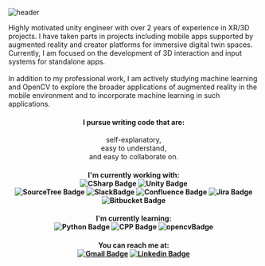 ![header](https://capsule-render.vercel.app/api?type=waving&color=0:f2fdfd,60:c9f8fa,100:6de0e5&height=250&section=header&text=Hi!%20I'm%20Jiyoon.&fontAlign=70&render&fontSize=60&fontAlignY=40&&fontColor=00000)

Highly motivated unity engineer with over 2 years of experience in XR/3D projects. I have taken parts in projects including mobile apps supported by augmented reality and creator platforms for immersive digital twin spaces. Currently, I am focused on the development of 3D interaction and input systems for standalone apps.<br/>
<br/>
In addition to my professional work, I am actively studying machine learning and OpenCV to explore the broader applications of augmented reality in the mobile environment and to incorporate machine learning in such applications.<br/>

<div align="center">

#### I pursue writing code that are:
self-explanatory,<br/>
easy to understand,<br/>
and ️easy to collaborate on.<br/>
#### I'm currently working with:<br/>![CSharp Badge](https://img.shields.io/badge/C%23-6a329f?style=flat&logo=CSharp&logoColor=white) ![Unity Badge](https://img.shields.io/badge/Unity-000000?style=flat&logo=Unity&logoColor=white) <br/>  ![SourceTree Badge](https://img.shields.io/badge/SourceTree-0052CC?style=flat&logo=SourceTree&logoColor=white) ![SlackBadge](https://img.shields.io/badge/Slack-4A154B?style=flat&logo=Slack&logoColor=white) ![Confluence Badge](https://img.shields.io/badge/Confluence-0357d1?style=flat&logo=Confluence&logoColor=white) ![Jira Badge](https://img.shields.io/badge/Jira-0357d1?style=flat&logo=Jira&logoColor=white) ![Bitbucket Badge](https://img.shields.io/badge/Bitbucket-0357d1?style=flat&logo=Bitbucket&logoColor=white)


#### I'm currently learning: <br/>![Python Badge](https://img.shields.io/badge/Python-3776AB?style=flat&logo=Python&logoColor=white) ![CPP Badge](https://img.shields.io/badge/C%2B%2B-00599C?style=flat&logo=C%2B%2B&logoColor=white) ![opencvBadge](https://img.shields.io/badge/opencv-47ec45?style=flat&logo=opencv&logoColor=white)


#### You can reach me at: <br/>[![Gmail Badge](https://img.shields.io/badge/Gmail-D14836?style=flat&logo=Gmail&logoColor=white)](mailto:jylindsay0523@gmail.com) [![Linkedin Badge](https://img.shields.io/badge/Linkedin-0077B5?style=flat&logo=Linkedin&logoColor=white)](https://www.linkedin.com/in/jiyoon-kim-5478271a0/)

</div>
